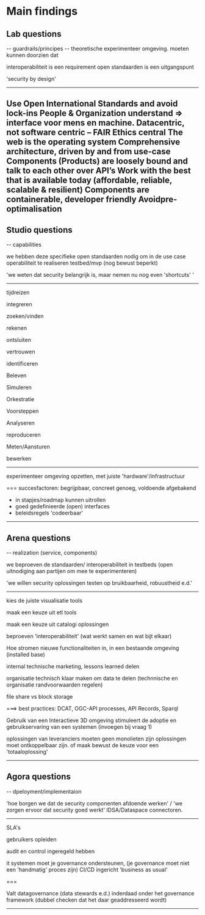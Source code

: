 # Main findings

## Lab questions

-- guardrails/principes 
-- theoretische experimenteer omgeving. moeten kunnen doorzien dat 

interoperabiliteit is een requirement
open standaarden is een uitgangspunt

'security by design'

---
Use Open International Standards and avoid lock-ins
People & Organization understand => interface voor mens en machine. 
Datacentric, not software centric – FAIR
Ethics central
The web is the operating system
Comprehensive architecture, driven by and from use-case
Components (Products) are loosely bound and talk to each other over API’s
Work with the best that is available today (affordable, reliable, scalable & resilient)
Components are containerable, developer friendly
Avoidpre-optimalisation
---


## Studio questions

-- capabilities

we hebben deze specifieke open standaarden nodig om in de use case operabiliteit te realiseren
testbed/mvp (nog bewust beperkt)

'we weten dat security belangrijk is, maar nemen nu nog even 'shortcuts' '

---
tijdreizen
 
integreren
 
zoeken/vinden
 
rekenen
 
ontsluiten
 
vertrouwen
 
identificeren
 
Beleven
 
Simuleren
 
Orkestratie
 
Voorsteppen
 
Analyseren
 
reproduceren
 
Meten/Aansturen
 
bewerken
 
----
experimenteer omgeving opzetten, met juiste 'hardware'/infrastructuur

===
succesfactoren: begrijpbaar, concreet genoeg, voldoende afgebakend
- in stapjes/roadmap kunnen uitrollen
- goed gedefinieerde (open) interfaces
- beleidsregels 'codeerbaar'

---

## Arena questions

-- realization (service, components)

we beproeven de standaarden/ interoperabiliteit in testbeds (open uitnodiging aan partijen om mee te experimenteren)

'we willen security oplossingen testen op bruikbaarheid, robuustheid e.d.'

---
kies de juiste visualisatie tools

maak een keuze uit etl tools

maak een keuze uit catalogi oplossingen

beproeven 'interoperabiliteit' (wat werkt samen en wat bijt elkaar)

Hoe stromen nieuwe functionaliteiten in, in een bestaande omgeving (installed base)

internal technische marketing, lessons learned delen 

organisatie technisch klaar maken om data te delen (technnische en organisatie randvoorwaarden regelen)

file share vs block storage

===>
best practices: DCAT, OGC-API processes, API Records, Sparql

Gebruik van een Interactieve 3D omgeving stimuleert de adoptie en 
gebruikservaring van een systemen (invoegen bij vraag 1)

oplossingen van leveranciers moeten geen monolieten zijn
oplossingen moet ontkoppelbaar zijn.
of maak bewust de keuze voor een 'totaaloplossing'

---

## Agora questions

-- dpeloyment/implementaion

'hoe borgen we dat de security componenten afdoende werken' / 'we zorgen ervoor dat security goed werkt'
IDSA/Dataspace connectoren.

---

SLA's 

gebruikers opleiden

audit en control ingeregeld hebben

it systemen moet je governance ondersteunen, (je governance moet niet een 'handmatig' proces zijn)
CI/CD ingericht 'business as usual'

===

Valt datagovernance (data stewards e.d.) inderdaad onder het governance framework 
(dubbel checken dat het daar geaddresseerd wordt)

---